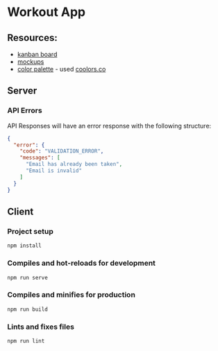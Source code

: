 # Workout App

## Resources:
* [kanban board](https://tree.taiga.io/project/mgreg90-workout-app/epics)
* [mockups](https://www.figma.com/file/woAnBZf3PtHUiJZZOLU8SD/Workout-App)
* [color palette](https://tree.taiga.io/project/mgreg90-workout-app/epics) - used [coolors.co](https://coolors.co/)

## Server

### API Errors
API Responses will have an error response with the following structure:
```json
{
  "error": {
    "code": "VALIDATION_ERROR",
    "messages": [
      "Email has already been taken",
      "Email is invalid"
    ]
  }
}
```

## Client

### Project setup
```
npm install
```

### Compiles and hot-reloads for development
```
npm run serve
```

### Compiles and minifies for production
```
npm run build
```

### Lints and fixes files
```
npm run lint
```